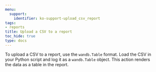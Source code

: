 ```yaml
---
menu:
  support:
    identifier: ko-support-upload_csv_report
tags:
- reports
title: Upload a CSV to a report
toc_hide: true
type: docs
---
```


To upload a CSV to a report, use the `wandb.Table` format. Load the CSV in your Python script and log it as a `wandb.Table` object. This action renders the data as a table in the report.